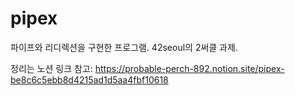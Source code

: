 # pipex
파이프와 리디렉션을 구현한 프로그램. 42seoul의 2써클 과제.

정리는 노션 링크 참고:
https://probable-perch-892.notion.site/pipex-be8c6c5ebb8d4215ad1d5aa4fbf10618

